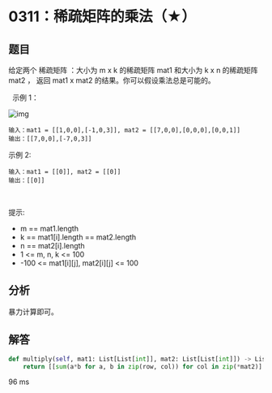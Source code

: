 # 0311：稀疏矩阵的乘法（★）


## 题目

给定两个 稀疏矩阵 ：大小为 m x k 的稀疏矩阵 mat1 和大小为 k x n 的稀疏矩阵 mat2 ，
返回 mat1 x mat2 的结果。你可以假设乘法总是可能的。

 
示例 1：

![img](https://assets.leetcode.com/uploads/2021/03/12/mult-grid.jpg)

	输入：mat1 = [[1,0,0],[-1,0,3]], mat2 = [[7,0,0],[0,0,0],[0,0,1]]
	输出：[[7,0,0],[-7,0,3]]

示例 2:

	输入：mat1 = [[0]], mat2 = [[0]]
	输出：[[0]]
 

提示:
- m == mat1.length
- k == mat1[i].length == mat2.length
- n == mat2[i].length
- 1 <= m, n, k <= 100
- -100 <= mat1[i][j], mat2[i][j] <= 100


## 分析

暴力计算即可。

## 解答

```python
def multiply(self, mat1: List[List[int]], mat2: List[List[int]]) -> List[List[int]]:
    return [[sum(a*b for a, b in zip(row, col)) for col in zip(*mat2)] for row in mat1]
```
96 ms



